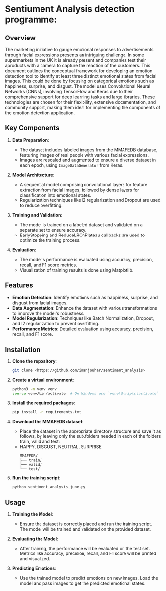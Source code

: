 # Sentiument Analysis detection programme:

## Overview

The marketing initiative to gauge emotional responses to advertisements through facial expressions presents 
an intriguing challenge. In some supermarkets in the UK it is already present and companies test their 
aproducts with a camera to capture the reaction of the customers. This document outlines the conceptual 
framework for developing an emotion detection tool to identify at least three distinct emotional states from 
facial images. This could be done by focusing on categorical emotions such as happiness, surprise, and 
disgust.
The model uses Convolutional Neural Networks (CNNs), involving TensorFlow and Keras due to their 
comprehensive support for deep learning tasks and large libraries. These technologies are chosen for their 
flexibility, extensive documentation, and community support, making them ideal for implementing the 
components of the emotion detection application.


## Key Components

1. **Data Preparation**: 
    - The dataset includes labeled images from the MMAFEDB database, featuring images of real people with various facial expressions. 
    - Images are rescaled and augmented to ensure a diverse dataset in each epoch, using `ImageDataGenerator` from Keras.

2. **Model Architecture**: 
    - A sequential model comprising convolutional layers for feature extraction from facial images, followed by dense layers for classification into emotional states.
    - Regularization techniques like l2 regularization and Dropout are used to reduce overfitting.

3. **Training and Validation**: 
    - The model is trained on a labeled dataset and validated on a separate set to ensure accuracy. 
    - EarlyStopping and ReduceLROnPlateau callbacks are used to optimize the training process.

4. **Evaluation**: 
    - The model's performance is evaluated using accuracy, precision, recall, and F1 score metrics. 
    - Visualization of training results is done using Matplotlib.

## Features

- **Emotion Detection**: Identify emotions such as happiness, surprise, and disgust from facial images.
- **Data Augmentation**: Enhance the dataset with various transformations to improve the model's robustness.
- **Model Regularization**: Techniques like Batch Normalization, Dropout, and l2 regularization to prevent overfitting.
- **Performance Metrics**: Detailed evaluation using accuracy, precision, recall, and F1 score.

## Installation

1. **Clone the repository**:
    ```bash
    git clone <https://github.com/imanjouhar/sentiment_analysis>
    ```

2. **Create a virtual environment**:
    ```bash
    python3 -m venv venv
    source venv/bin/activate  # On Windows use `venv\Scripts\activate` instead
    ```

3. **Install the required packages**:
    ```bash
    pip install -r requirements.txt
    ```

4. **Download the MMAFEDB dataset**:
    - Place the dataset in the appropriate directory structure and save it as follows, by leaving only
    the sub.folders needed in each of the folders train, valid and test:
    - HAPPY, DISGUST, NEUTRAL, SURPRISE
      ```
      MMAFEDB/
      ├── train/
      ├── valid/
      └── test/
      ```

5. **Run the training script**:
    ```bash
    python sentiment_analysis_june.py
    ```

## Usage

1. **Training the Model**:
    - Ensure the dataset is correctly placed and run the training script. The model will be trained and validated on the provided dataset.

2. **Evaluating the Model**:
    - After training, the performance will be evaluated on the test set. Metrics like accuracy, precision, recall, and F1 score will be printed and visualized.

3. **Predicting Emotions**:
    - Use the trained model to predict emotions on new images. Load the model and pass images to get the predicted emotional states.
